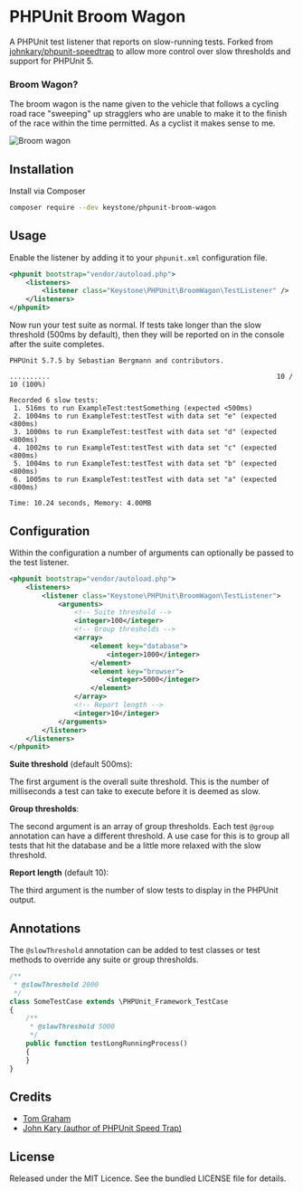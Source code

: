 # PHPUnit Broom Wagon

A PHPUnit test listener that reports on slow-running tests. Forked from [johnkary/phpunit-speedtrap](https://github.com/johnkary/phpunit-speedtrap) to allow more control over slow thresholds and support for PHPUnit 5.

### Broom Wagon?

The broom wagon is the name given to the vehicle that follows a cycling road race "sweeping" up stragglers who are unable to make it to the finish of the race within the time permitted. As a cyclist it makes sense to me.

![Broom wagon](http://i.imgur.com/9KvpKdo.jpg)

## Installation

Install via Composer

```bash
composer require --dev keystone/phpunit-broom-wagon
```

## Usage

Enable the listener by adding it to your `phpunit.xml` configuration file.

```xml
<phpunit bootstrap="vendor/autoload.php">
    <listeners>
        <listener class="Keystone\PHPUnit\BroomWagon\TestListener" />
    </listeners>
</phpunit>
```

Now run your test suite as normal. If tests take longer than the slow threshold (500ms by default), then
they will be reported on in the console after the suite completes.

```
PHPUnit 5.7.5 by Sebastian Bergmann and contributors.

..........                                                        10 / 10 (100%)

Recorded 6 slow tests:
 1. 516ms to run ExampleTest:testSomething (expected <500ms)
 2. 1004ms to run ExampleTest:testTest with data set "e" (expected <800ms)
 3. 1000ms to run ExampleTest:testTest with data set "d" (expected <800ms)
 4. 1002ms to run ExampleTest:testTest with data set "c" (expected <800ms)
 5. 1004ms to run ExampleTest:testTest with data set "b" (expected <800ms)
 6. 1005ms to run ExampleTest:testTest with data set "a" (expected <800ms)

Time: 10.24 seconds, Memory: 4.00MB
```

## Configuration

Within the configuration a number of arguments can optionally be passed to the test listener.

```xml
<phpunit bootstrap="vendor/autoload.php">
    <listeners>
        <listener class="Keystone\PHPUnit\BroomWagon\TestListener">
            <arguments>
                <!-- Suite threshold -->
                <integer>100</integer>
                <!-- Group thresholds -->
                <array>
                    <element key="database">
                        <integer>1000</integer>
                    </element>
                    <element key="browser">
                        <integer>5000</integer>
                    </element>
                </array>
                <!-- Report length -->
                <integer>10</integer>
            </arguments>
        </listener>
    </listeners>
</phpunit>
```

**Suite threshold** (default 500ms):

The first argument is the overall suite threshold. This is the number of milliseconds a test can take to execute before it is deemed as slow.

**Group thresholds**:

The second argument is an array of group thresholds. Each test `@group` annotation can have a different threshold. A use case for this is to group all tests that hit the database and be a little more relaxed with the slow threshold.

**Report length** (default 10):

The third argument is the number of slow tests to display in the PHPUnit output.

## Annotations

The `@slowThreshold` annotation can be added to test classes or test methods to override any suite or group thresholds.

```php
/**
 * @slowThreshold 2000
 */
class SomeTestCase extends \PHPUnit_Framework_TestCase
{
    /**
     * @slowThreshold 5000
     */
    public function testLongRunningProcess()
    {
    }
}
```

## Credits

- [Tom Graham](https://github.com/tompedals)
- [John Kary (author of PHPUnit Speed Trap)](https://github.com/johnkary)

## License

Released under the MIT Licence. See the bundled LICENSE file for details.
